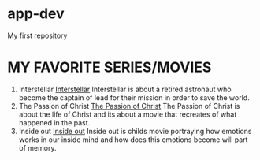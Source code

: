 # app-dev
My first repository

# MY FAVORITE SERIES/MOVIES
1. Interstellar [Interstellar](https://www.imdb.com/title/tt0816692/?ref_=nv_sr_srsg_0_tt_8_nm_0_q_interst)
Interstellar is about a retired astronaut who become the captain of lead for their mission in order to save the world.
2. The Passion of Christ [The Passion of Christ](https://www.imdb.com/title/tt0335345/)
The Passion of Christ is about the life of Christ and its about a movie that recreates of what happened in the past.
3. Inside out [Inside out](https://www.imdb.com/title/tt2096673/?ref_=fn_al_tt_1)
Inside out is childs movie portraying how emotions works in our inside mind and how does this emotions become will part of memory.
